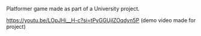 Platformer game made as part of a University project.

https://youtu.be/LOpJHi__H-c?si=tPyGGUjlZOqdyn5P
(demo video made for project)
